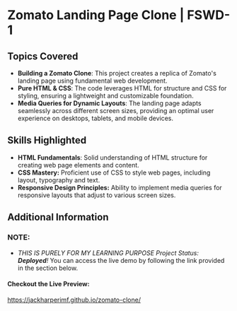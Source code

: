 # Zomato Landing Page Clone | FSWD-1

## Topics Covered
- **Building a Zomato Clone**: This project creates a replica of Zomato's landing page using fundamental web development.
- **Pure HTML & CSS**: The code leverages HTML for structure and CSS for styling, ensuring a lightweight and customizable foundation.
- **Media Queries for Dynamic Layouts**: The landing page adapts seamlessly across different screen sizes, providing an optimal user experience on desktops, tablets, and mobile devices.
  
## Skills Highlighted
- **HTML Fundamentals**: Solid understanding of HTML structure for creating web page elements and content.
- **CSS Mastery:** Proficient use of CSS to style web pages, including layout, typography and text. 
- **Responsive Design Principles:** Ability to implement media queries for responsive layouts that adjust to various screen sizes.

## Additional Information
### NOTE:
- *THIS IS PURELY FOR MY LEARNING PURPOSE*
*Project Status: **Deployed**!* You can access the live demo by following the link provided in the section below.

#### Checkout the Live Preview:
https://jackharperimf.github.io/zomato-clone/
